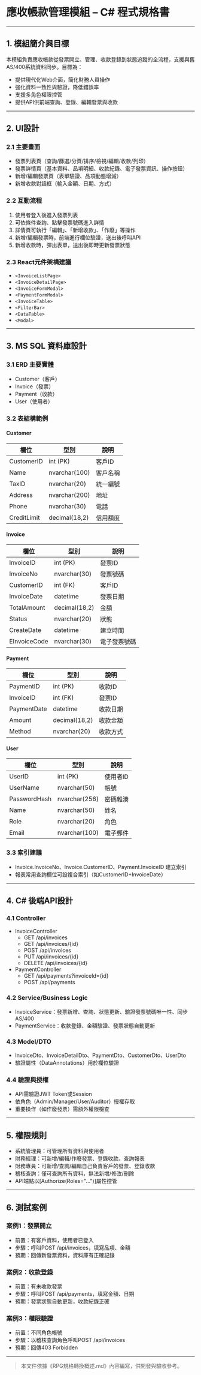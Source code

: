 # 應收帳款管理模組 – C# 程式規格書

---

## 1. 模組簡介與目標

本模組負責應收帳款從發票開立、管理、收款登錄到狀態追蹤的全流程，支援與舊AS/400系統資料同步。目標為：
- 提供現代化Web介面，簡化財務人員操作
- 強化資料一致性與驗證，降低錯誤率
- 支援多角色權限控管
- 提供API供前端查詢、登錄、編輯發票與收款

---

## 2. UI設計

### 2.1 主要畫面
- 發票列表頁（查詢/篩選/分頁/排序/檢視/編輯/收款/列印）
- 發票詳情頁（基本資料、品項明細、收款紀錄、電子發票資訊、操作按鈕）
- 新增/編輯發票頁（表單驗證、品項動態增減）
- 新增收款對話框（輸入金額、日期、方式）

### 2.2 互動流程
1. 使用者登入後進入發票列表
2. 可依條件查詢、點擊發票號碼進入詳情
3. 詳情頁可執行「編輯」、「新增收款」、「作廢」等操作
4. 新增/編輯發票時，前端進行欄位驗證，送出後呼叫API
5. 新增收款時，彈出表單，送出後即時更新發票狀態

### 2.3 React元件架構建議
- `<InvoiceListPage>`
- `<InvoiceDetailPage>`
- `<InvoiceFormModal>`
- `<PaymentFormModal>`
- `<InvoiceTable>`
- `<FilterBar>`
- `<DataTable>`
- `<Modal>`

---

## 3. MS SQL 資料庫設計

### 3.1 ERD 主要實體
- Customer（客戶）
- Invoice（發票）
- Payment（收款）
- User（使用者）

### 3.2 表結構範例

#### Customer
| 欄位         | 型別             | 說明         |
|--------------|------------------|--------------|
| CustomerID   | int (PK)         | 客戶ID       |
| Name         | nvarchar(100)    | 客戶名稱     |
| TaxID        | nvarchar(20)     | 統一編號     |
| Address      | nvarchar(200)    | 地址         |
| Phone        | nvarchar(30)     | 電話         |
| CreditLimit  | decimal(18,2)    | 信用額度     |

#### Invoice
| 欄位         | 型別             | 說明         |
|--------------|------------------|--------------|
| InvoiceID    | int (PK)         | 發票ID       |
| InvoiceNo    | nvarchar(30)     | 發票號碼     |
| CustomerID   | int (FK)         | 客戶ID       |
| InvoiceDate  | datetime         | 發票日期     |
| TotalAmount  | decimal(18,2)    | 金額         |
| Status       | nvarchar(20)     | 狀態         |
| CreateDate   | datetime         | 建立時間     |
| EInvoiceCode | nvarchar(30)     | 電子發票號碼 |

#### Payment
| 欄位         | 型別             | 說明         |
|--------------|------------------|--------------|
| PaymentID    | int (PK)         | 收款ID       |
| InvoiceID    | int (FK)         | 發票ID       |
| PaymentDate  | datetime         | 收款日期     |
| Amount       | decimal(18,2)    | 收款金額     |
| Method       | nvarchar(20)     | 收款方式     |

#### User
| 欄位         | 型別             | 說明         |
|--------------|------------------|--------------|
| UserID       | int (PK)         | 使用者ID     |
| UserName     | nvarchar(50)     | 帳號         |
| PasswordHash | nvarchar(256)    | 密碼雜湊     |
| Name         | nvarchar(50)     | 姓名         |
| Role         | nvarchar(20)     | 角色         |
| Email        | nvarchar(100)    | 電子郵件     |

### 3.3 索引建議
- Invoice.InvoiceNo、Invoice.CustomerID、Payment.InvoiceID 建立索引
- 報表常用查詢欄位可設複合索引（如CustomerID+InvoiceDate）

---

## 4. C# 後端API設計

### 4.1 Controller
- InvoiceController
  - GET /api/invoices
  - GET /api/invoices/{id}
  - POST /api/invoices
  - PUT /api/invoices/{id}
  - DELETE /api/invoices/{id}
- PaymentController
  - GET /api/payments?invoiceId={id}
  - POST /api/payments

### 4.2 Service/Business Logic
- InvoiceService：發票新增、查詢、狀態更新、驗證發票號碼唯一性、同步AS/400
- PaymentService：收款登錄、金額驗證、發票狀態自動更新

### 4.3 Model/DTO
- InvoiceDto、InvoiceDetailDto、PaymentDto、CustomerDto、UserDto
- 驗證屬性（DataAnnotations）用於欄位驗證

### 4.4 驗證與授權
- API需驗證JWT Token或Session
- 依角色（Admin/Manager/User/Auditor）授權存取
- 重要操作（如作廢發票）需額外權限檢查

---

## 5. 權限規則
- 系統管理員：可管理所有資料與使用者
- 財務經理：可新增/編輯/作廢發票、登錄收款、查詢報表
- 財務專員：可新增/查詢/編輯自己負責客戶的發票、登錄收款
- 稽核查詢：僅可查詢所有資料，無法新增/修改/刪除
- API端點以[Authorize(Roles="...")]屬性控管

---

## 6. 測試案例

### 案例1：發票開立
- 前置：有客戶資料，使用者已登入
- 步驟：呼叫POST /api/invoices，填寫品項、金額
- 預期：回傳新發票資料，資料庫有正確記錄

### 案例2：收款登錄
- 前置：有未收款發票
- 步驟：呼叫POST /api/payments，填寫金額、日期
- 預期：發票狀態自動更新，收款紀錄正確

### 案例3：權限驗證
- 前置：不同角色帳號
- 步驟：以稽核查詢角色呼叫POST /api/invoices
- 預期：回傳403 Forbidden

---

> 本文件依據《RPG規格轉換概述.md》內容編寫，供開發與驗收參考。 